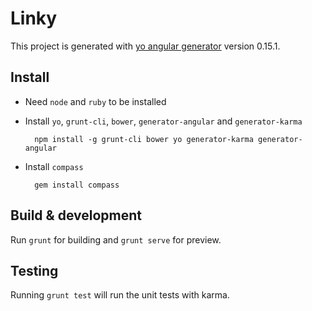 # Linky

This project is generated with [yo angular generator](https://github.com/yeoman/generator-angular)
version 0.15.1.

## Install
- Need `node` and `ruby` to be installed
- Install `yo`, `grunt-cli`, `bower`, `generator-angular` and `generator-karma`
		
		npm install -g grunt-cli bower yo generator-karma generator-angular

- Install `compass`
		
		gem install compass

## Build & development

Run `grunt` for building and `grunt serve` for preview.

## Testing

Running `grunt test` will run the unit tests with karma.

